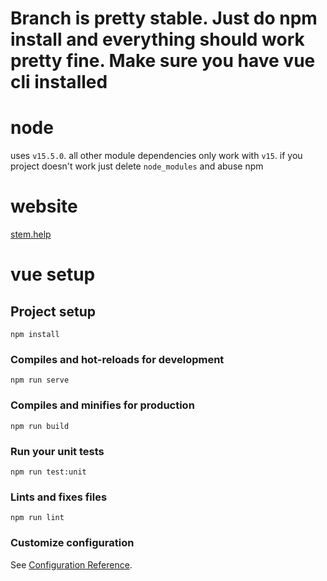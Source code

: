 # Branch is pretty stable. Just do npm install and everything should work pretty fine. Make sure you have vue cli installed

# node

uses `v15.5.0`. all other module dependencies only work with `v15`. if you project doesn't work just delete `node_modules` and abuse npm

# website

[stem.help](https://stem.help)

# vue setup

## Project setup

```
npm install
```

### Compiles and hot-reloads for development

```
npm run serve
```

### Compiles and minifies for production

```
npm run build
```

### Run your unit tests

```
npm run test:unit
```

### Lints and fixes files

```
npm run lint
```

### Customize configuration

See [Configuration Reference](https://cli.vuejs.org/config/).
